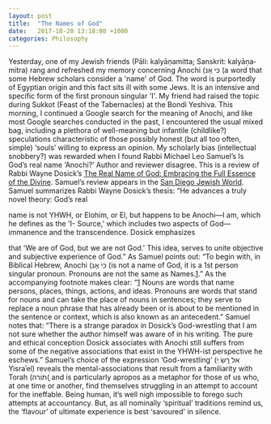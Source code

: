 ```yaml
---
layout: post
title:  "The Names of God"
date:   2017-10-20 13:18:00 +1000
categories: Philosophy
---
```

Yesterday, one of my Jewish friends (Pāli: kalyāṇa­mitta; Sanskrit: kalyāṇa­mitra) rang and
refreshed my memory concerning Anochi (כיֹ ִאָנ (a word that some Hebrew scholars consider a 'name'
of God. The word is purportedly of Egyptian origin and this fact sits ill with some Jews. It is an
intensive and specific form of the first pronoun singular 'I'. My friend had raised the topic during
Sukkot (Feast of the Tabernacles) at the Bondi Yeshiva.
This morning, I continued a Google search for the meaning of Anochi, and like most Google searches
conducted in the past, I encountered the usual mixed bag, including a plethora of well-meaning but
infantile (child­like?) speculations characteristic of those possibly honest (but all too often, simple)
‘souls’ willing to express an opinion.
My scholarly bias (intellectual snobbery?) was rewarded when I found Rabbi Michael Leo Samuel’s Is
God’s real name ‘Anochi?’ Author and reviewer disagree. This is a review of Rabbi Wayne Dosick’s
[The Real Name of God: Embracing the Full Essence of the Divine][1]. Samuel’s review appears in the [San Diego Jewish World][2].
Samuel summarizes Rabbi Wayne Dosick’s thesis: “He advances a truly novel theory: God’s real

name is not YHWH, or Elohim, or El, but happens to be Anochi—I am, which he defines as the 'I-
Source,' which includes two aspects of God—immanence and the transcendence. Dosick emphasizes

that 'We are of God, but we are not God.' This idea, serves to unite objective and subjective
experience of God.”
As Samuel points out: “To begin with, in Biblical Hebrew, Anochi (כיֹ ִאָנ (is not a name of God, it is a
1st person singular pronoun. Pronouns are not the same as Names.[1].” As the accompanying
footnote makes clear: “[1] Nouns are words that name persons, places, things, actions, and ideas.
Pronouns are words that stand for nouns and can take the place of nouns in sentences; they serve to
replace a noun phrase that has already been or is about to be mentioned in the sentence or context,
which is also known as an antecedent.”
Samuel notes that: “There is a strange paradox in Dosick’s God-wrestling that I am not sure whether
the author himself was aware of in his writing. The pure and ethical conception Dosick associates
with Anochi still suffers from some of the negative associations that exist in the YHWH-ist
perspective he eschews.”
Samuel’s choice of the expression ‘God-wrestling’ (אל ֵרָשִׂ ְי Yisraʾel) reveals the mental-associations
that result from a familiarity with Torah (תּוֹרה( ָand is particularly apropos as a metaphor for those of
us who, at one time or another, find themselves struggling in an attempt to account for the ineffable.
Being human, it’s well nigh impossible to forego such attempts at accountancy. But, as all nominally
‘spiritual’ traditions remind us, the ‘flavour’ of ultimate experience is best ‘savoured' in silence.

[1]: https://play.google.com/store/books/details?pcampaignid=books_read_action&id=LlwoDwAAQBAJ "The Real Name of God: Embracing the Full Essence of the Divine (Publisher: Inner Traditions; Date 2012)"
[2]: https://www.sdjewishworld.com/2012/11/20/is-gods-real-name-anochi-author-and-reviewer-disagree/ "Samuel, M. L. (2012, November 20). Is God's real name 'Anochi?' Author and reviewer disagree: San Diego Jewish World."
